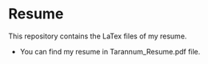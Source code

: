 # Resume
This repository contains the LaTex files of my resume.

- You can find my resume in Tarannum_Resume.pdf file.
